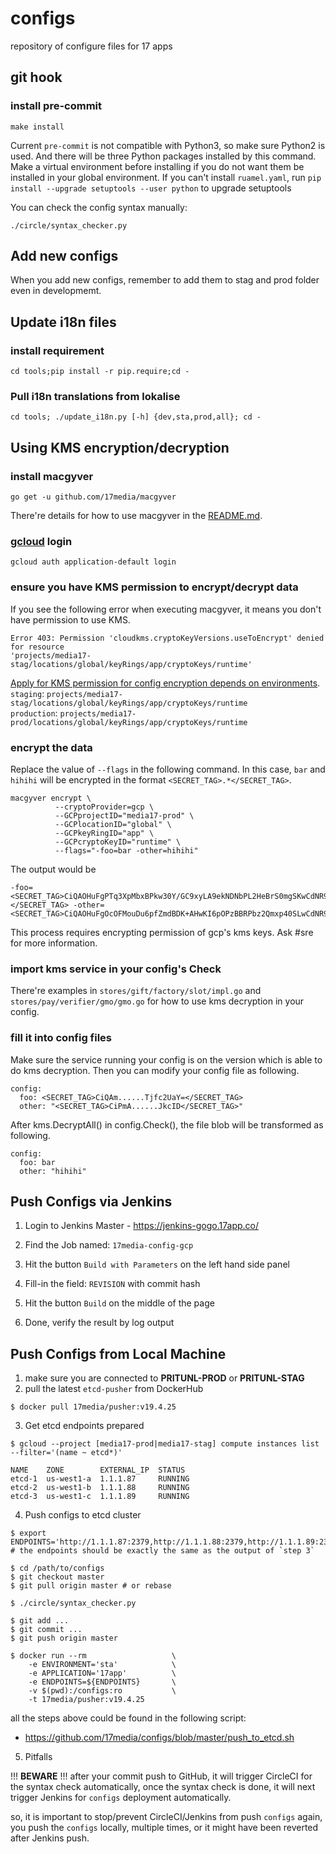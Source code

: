 # configs
repository of configure files for 17 apps

## git hook

### install pre-commit

```
make install
```

Current `pre-commit` is not compatible with Python3, so make sure Python2 is used. And there will be three Python packages installed by this command. Make a virtual environment before installing if you do not want them be installed in your global environment. If you can't install `ruamel.yaml`, run `pip install --upgrade setuptools --user python` to upgrade setuptools

You can check the config syntax manually:

```
./circle/syntax_checker.py
```

## Add new configs

When you add new configs, remember to add them to stag and prod folder even in developmemt.

## Update i18n files

### install requirement
```
cd tools;pip install -r pip.require;cd -
```

### Pull i18n translations from lokalise

```
cd tools; ./update_i18n.py [-h] {dev,sta,prod,all}; cd -
```

## Using KMS encryption/decryption

### install macgyver
```
go get -u github.com/17media/macgyver
```
There're details for how to use macgyver in the [README.md](https://github.com/17media/macgyver).

### [gcloud](https://cloud.google.com/sdk/gcloud/?hl=zh-TW) login
```
gcloud auth application-default login
```

### ensure you have KMS permission to encrypt/decrypt data
If you see the following error when executing macgyver, it means you don't have permission to use KMS.

```
Error 403: Permission 'cloudkms.cryptoKeyVersions.useToEncrypt' denied for resource
'projects/media17-stag/locations/global/keyRings/app/cryptoKeys/runtime'
```

[Apply for KMS permission for config encryption depends on environments](https://github.com/17media/infrastructure/issues/new/choose).  
`staging`: `projects/media17-stag/locations/global/keyRings/app/cryptoKeys/runtime`  
`production`: `projects/media17-prod/locations/global/keyRings/app/cryptoKeys/runtime`

### encrypt the data
Replace the value of `--flags` in the following command.
In this case, `bar` and `hihihi` will be encrypted in the format `<SECRET_TAG>.*</SECRET_TAG>`.
```
macgyver encrypt \
          --cryptoProvider=gcp \
          --GCPprojectID="media17-prod" \
          --GCPlocationID="global" \
          --GCPkeyRingID="app" \
          --GCPcryptoKeyID="runtime" \
          --flags="-foo=bar -other=hihihi"
```
The output would be
```
-foo=<SECRET_TAG>CiQAOHuFgPTq3XpMbxBPkw30Y/GC9xyLA9ekNDNbPL2HeBrS0mgSKwCdNR9AESxrBf/yEJHPd2DXFcPcueM6kfopCsnY8gPzSztRyheqYYE4np4=</SECRET_TAG> -other=<SECRET_TAG>CiQAOHuFgOcOFMouDu6pfZmdBDK+AHwKI6pOPzBBRPbz2Qmxp40SLwCdNR9APyF4WGPu1XuVpb/IEWCnAh5xj180VvK5nOEUPtXxgjAix3gVEiEBaLPZ</SECRET_TAG>
```
This process requires encrypting permission of gcp's kms keys. Ask #sre for more information.

### import kms service in your config's Check
There're examples in `stores/gift/factory/slot/impl.go` and `stores/pay/verifier/gmo/gmo.go`
for how to use kms decryption in your config.

### fill it into config files
Make sure the service running your config is on the version which is able to do kms decryption. 
Then you can modify your config file as following.
```
config:
  foo: <SECRET_TAG>CiQAm......Tjfc2UaY=</SECRET_TAG>
  other: "<SECRET_TAG>CiPmA......JkcID</SECRET_TAG>"
```
After kms.DecryptAll() in config.Check(), the file blob will be transformed as following.
```
config:
  foo: bar
  other: "hihihi"
```


## Push Configs via Jenkins

1. Login to Jenkins Master - https://jenkins-gogo.17app.co/

2. Find the Job named: `17media-config-gcp`

3. Hit the button `Build with Parameters` on the left hand side panel

4. Fill-in the field: `REVISION` with commit hash

5. Hit the button `Build` on the middle of the page

6. Done, verify the result by log output

## Push Configs from Local Machine

1. make sure you are connected to **PRITUNL-PROD** or **PRITUNL-STAG**
2. pull the latest `etcd-pusher` from DockerHub

```
$ docker pull 17media/pusher:v19.4.25
```

3. Get etcd endpoints prepared

```
$ gcloud --project [media17-prod|media17-stag] compute instances list --filter='(name ~ etcd*)'

NAME    ZONE        EXTERNAL_IP  STATUS
etcd-1  us-west1-a  1.1.1.87     RUNNING
etcd-2  us-west1-b  1.1.1.88     RUNNING
etcd-3  us-west1-c  1.1.1.89     RUNNING
```

4. Push configs to etcd cluster

```
$ export ENDPOINTS='http://1.1.1.87:2379,http://1.1.1.88:2379,http://1.1.1.89:2379' # the endpoints should be exactly the same as the output of `step 3`

$ cd /path/to/configs
$ git checkout master
$ git pull origin master # or rebase

$ ./circle/syntax_checker.py

$ git add ...
$ git commit ...
$ git push origin master

$ docker run --rm                   \
    -e ENVIRONMENT='sta'            \
    -e APPLICATION='17app'          \
    -e ENDPOINTS=${ENDPOINTS}       \
    -v $(pwd):/configs:ro           \
    -t 17media/pusher:v19.4.25
```

all the steps above could be found in the following script:
- https://github.com/17media/configs/blob/master/push_to_etcd.sh

5. Pitfalls

!!! **BEWARE** !!! after your commit push to GitHub, it will trigger CircleCI for the syntax check automatically,
once the syntax check is done, it will next trigger Jenkins for `configs` deployment automatically.

so, it is important to stop/prevent CircleCI/Jenkins from push `configs` again,
you push the `configs` locally, multiple times, or it might have been reverted after Jenkins push.
